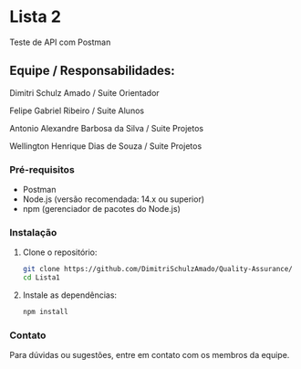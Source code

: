 # Lista 2

Teste de API com Postman

## Equipe / Responsabilidades:

Dimitri Schulz Amado / Suite Orientador

Felipe Gabriel Ribeiro / Suite Alunos

Antonio Alexandre Barbosa da Silva / Suite Projetos

Wellington Henrique Dias de Souza / Suite Projetos

### Pré-requisitos

- Postman
- Node.js (versão recomendada: 14.x ou superior)
- npm (gerenciador de pacotes do Node.js)

### Instalação

1. Clone o repositório:
   ```bash
   git clone https://github.com/DimitriSchulzAmado/Quality-Assurance/
   cd Lista1
   ```
2. Instale as dependências:
   ```bash
   npm install
   ```

### Contato

Para dúvidas ou sugestões, entre em contato com os membros da equipe.
